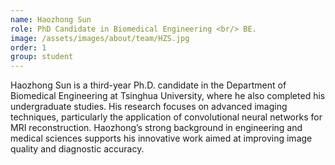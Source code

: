 ```yaml
---
name: Haozhong Sun
role: PhD Candidate in Biomedical Engineering <br/> BE.
image: /assets/images/about/team/HZS.jpg
order: 1
group: student
---
```


Haozhong Sun is a third-year Ph.D. candidate in the Department of Biomedical Engineering at Tsinghua University, where he also completed his undergraduate studies. His research focuses on advanced imaging techniques, particularly the application of convolutional neural networks for MRI reconstruction. Haozhong’s strong background in engineering and medical sciences supports his innovative work aimed at improving image quality and diagnostic accuracy. 